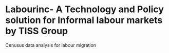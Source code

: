 # Labourinc- A Technology and Policy solution for Informal labour markets by TISS Group
Cenusus data analysis for labour migration
